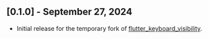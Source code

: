 ## [0.1.0] - September 27, 2024

* Initial release for the temporary fork of [flutter_keyboard_visibility](https://pub.dev/packages/flutter_keyboard_visibility).